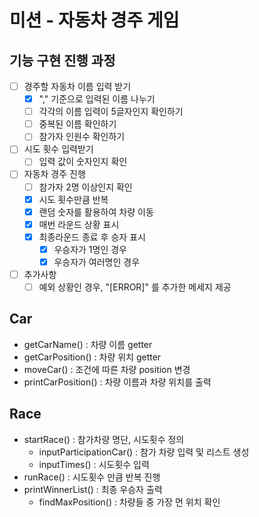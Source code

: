 # 미션 - 자동차 경주 게임

## 기능 구현 진행 과정
- [ ] 경주할 자동차 이름 입력 받기
    - [x] "," 기준으로 입력된 이름 나누기
    - [ ] 각각의 이름 입력이 5글자인지 확인하기
    - [ ] 중복된 이름 확인하기
    - [ ] 참가자 인원수 확인하기

- [ ] 시도 횟수 입력받기
    - [ ] 입력 값이 숫자인지 확인

- [ ] 자동차 경주 진행
    - [ ] 참가자 2명 이상인지 확인
    - [x] 시도 횟수만큼 반복
    - [x] 랜덤 숫자를 활용하여 차량 이동
    - [x] 매번 라운드 상황 표시
    - [x] 최종라운드 종료 후 승자 표시
        - [x] 우승자가 1명인 경우
        - [x] 우승자가 여러명인 경우

- [ ] 추가사항
    - [ ] 예외 상황인 경우, "[ERROR]" 를 추가한 메세지 제공

## Car
- getCarName() : 차량 이름 getter
- getCarPosition() : 차량 위치 getter
- moveCar() : 조건에 따른 차량 position 변경
- printCarPosition() : 차량 이름과 차량 위치를 출력

## Race
- startRace() : 참가차량 명단, 시도횟수 정의
    - inputParticipationCar() : 참가 차량 입력 및 리스트 생성
    - inputTimes() : 시도횟수 입력
- runRace() : 시도횟수 만큼 반복 진행
- printWinnerList() : 최종 우승자 출력
    - findMaxPosition() : 차량들 중 가장 먼 위치 확인